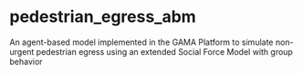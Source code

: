 # pedestrian_egress_abm
An agent-based model implemented in the GAMA Platform to simulate non-urgent pedestrian egress using an extended Social Force Model with group behavior
